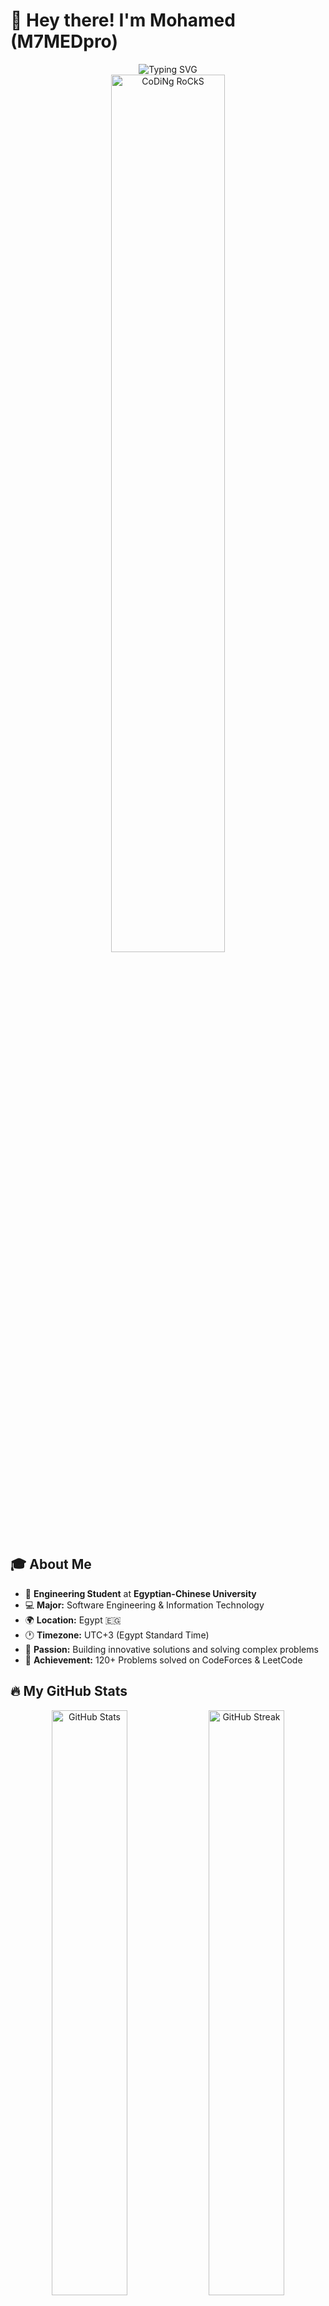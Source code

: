 # 👋 Hey there! I'm Mohamed (M7MEDpro)

<div align="center">
  <img src="https://readme-typing-svg.herokuapp.com?font=Fira+Code&size=30&duration=3000&pause=1000&color=00D9FF&background=00000000&center=true&vCenter=true&width=600&lines=Software+Engineering+Student;Problem+Solver+%26+Developer;Arduino+%26+IoT+Enthusiast;VB.NET+%26+Java+Developer;120%2B+Problems+Solved!" alt="Typing SVG" />
</div>

<div align="center">
  <img src="https://github.com/SP-XD/SP-XD/blob/main/images/dev-working_rounded.gif?raw=true" href="https://github.com/M7MEDpro" alt="CoDiNg RoCkS" width="60%"/>
</div>

## 🎓 About Me

- 🏫 **Engineering Student** at **Egyptian-Chinese University**  
- 💻 **Major:** Software Engineering & Information Technology  
- 🌍 **Location:** Egypt 🇪🇬  
- 🕐 **Timezone:** UTC+3 (Egypt Standard Time)  
- 🎯 **Passion:** Building innovative solutions and solving complex problems  
- 🧩 **Achievement:** 120+ Problems solved on CodeForces & LeetCode  

## 🔥 My GitHub Stats

<div align="center">
  <img width="49%" src="https://github-readme-stats.vercel.app/api?username=M7MEDpro&show_icons=true&theme=radical&hide_border=true&count_private=true" alt="GitHub Stats"/>
  <img width="49%" src="https://github-readme-streak-stats.herokuapp.com/?user=M7MEDpro&theme=radical&hide_border=true" alt="GitHub Streak"/>
</div>

<div align="center">
  <img width="60%" src="https://github-readme-stats.vercel.app/api/top-langs/?username=M7MEDpro&layout=compact&theme=radical&hide_border=true&langs_count=10" alt="Most Used Languages"/>
</div>

## 💻 Tech Stack & Tools

<div align="center">

### Programming Languages
![VB.NET](https://img.shields.io/badge/VB.NET-512BD4?style=for-the-badge&logo=.net&logoColor=white)
![Java](https://img.shields.io/badge/Java-ED8B00?style=for-the-badge&logo=openjdk&logoColor=white)
![C++](https://img.shields.io/badge/C++-00599C?style=for-the-badge&logo=c%2B%2B&logoColor=white)

### Databases & Tools  
![MySQL](https://img.shields.io/badge/MySQL-005C84?style=for-the-badge&logo=mysql&logoColor=white)  
![SQLite](https://img.shields.io/badge/SQLite-07405E?style=for-the-badge&logo=sqlite&logoColor=white)  
![MongoDB](https://img.shields.io/badge/MongoDB-4EA94B?style=for-the-badge&logo=mongodb&logoColor=white)  
![Git](https://img.shields.io/badge/Git-F05032?style=for-the-badge&logo=git&logoColor=white)  
![GitHub](https://img.shields.io/badge/GitHub-100000?style=for-the-badge&logo=github&logoColor=white)  
![VS Code](https://img.shields.io/badge/VS_Code-007ACC?style=for-the-badge&logo=visual-studio-code&logoColor=white)  
![IntelliJ IDEA](https://img.shields.io/badge/IntelliJ_IDEA-000000?style=for-the-badge&logo=intellij-idea&logoColor=white)  
![Arduino IDE](https://img.shields.io/badge/Arduino_IDE-00979D?style=for-the-badge&logo=arduino&logoColor=white)

### Minecraft Development
![Spigot](https://img.shields.io/badge/Spigot-ED8106?style=for-the-badge&logo=minecraft&logoColor=white)
![Bukkit](https://img.shields.io/badge/Bukkit-FFA500?style=for-the-badge&logo=minecraft&logoColor=white)
![Paper](https://img.shields.io/badge/Paper-4C9AFF?style=for-the-badge&logo=minecraft&logoColor=white)
![BungeeCord](https://img.shields.io/badge/BungeeCord-FF6B35?style=for-the-badge&logo=minecraft&logoColor=white)

### Data Formats
![JSON](https://img.shields.io/badge/JSON-000000?style=for-the-badge&logo=json&logoColor=white)
![YAML](https://img.shields.io/badge/YAML-CB171E?style=for-the-badge&logo=yaml&logoColor=white)

### Hardware & IoT
![Arduino](https://img.shields.io/badge/Arduino-00979D?style=for-the-badge&logo=arduino&logoColor=white)

</div>

## 🚀 Featured Projects

<div align="center">
  <a href="https://github.com/M7MEDpro/vbnet-mysql-driver">
    <img src="https://github-readme-stats.vercel.app/api/pin/?username=M7MEDpro&repo=vbnet-mysql-driver&theme=radical&hide_border=true" alt="VB.NET MySQL Driver"/>
  </a>
  <a href="https://github.com/M7MEDpro/Smart-Lighting-System-Manger">
    <img src="https://github-readme-stats.vercel.app/api/pin/?username=M7MEDpro&repo=Smart-Lighting-System-Manger&theme=radical&hide_border=true" alt="Smart Lighting System"/>
  </a>
  <a href="https://github.com/M7MEDpro/Arduino-VB.NET-Serial-Communication-Interface">
    <img src="https://github-readme-stats.vercel.app/api/pin/?username=M7MEDpro&repo=Arduino-VB.NET-Serial-Communication-Interface&theme=radical&hide_border=true" alt="Arduino VB.NET Communication"/>
  </a>
  <a href="https://github.com/M7MEDpro/Player-Info-Tool">
    <img src="https://github-readme-stats.vercel.app/api/pin/?username=M7MEDpro&repo=Player-Info-Tool&theme=radical&hide_border=true" alt="Player Info Tool"/>
  </a>
</div>

## 🏆 Competitive Programming

<div align="center">
  <img src="https://img.shields.io/badge/Solved-120%2B-brightgreen?style=for-the-badge&logo=codeforces&logoColor=white" alt="Problems Solved"/>
  <img src="https://img.shields.io/badge/CodeForces-1F8ACB?style=for-the-badge&logo=codeforces&logoColor=white" alt="CodeForces"/>
  <img src="https://img.shields.io/badge/LeetCode-FFA116?style=for-the-badge&logo=leetcode&logoColor=white" alt="LeetCode"/>
</div>

### 📊 Problem Solving Stats
- 🔥 **120+ Problems** solved across platforms
- 🎯 **Focus Areas:** Data Structures, Algorithms, Dynamic Programming
- 📈 **Continuous Learning:** Daily problem-solving practice

## 📈 Contribution Graph

<div align="center">
  <img src="https://github-readme-activity-graph.vercel.app/graph?username=M7MEDpro&theme=redical&hide_border=true&bg_color=0D1117&color=00D9FF&line=00D9FF&point=FFFFFF" alt="Contribution Graph"/>
</div>

## 🔗 Connect With Me

<div align="center">
  <a href="https://github.com/M7MEDpro">
    <img src="https://img.shields.io/badge/GitHub-100000?style=for-the-badge&logo=github&logoColor=white" alt="GitHub"/>
  </a>
  <a href="mailto:your-email@example.com">
    <img src="https://img.shields.io/badge/Email-D14836?style=for-the-badge&logo=gmail&logoColor=white" alt="Email"/>
  </a>
  <a href="https://linkedin.com/in/your-profile">
    <img src="https://img.shields.io/badge/LinkedIn-0077B5?style=for-the-badge&logo=linkedin&logoColor=white" alt="LinkedIn"/>
  </a>
</div>

## ⚡ Fun Facts

- 🌟 I love building **IoT solutions** that make life easier
- 🎮 Created multiple **Minecraft plugins** using **Spigot/Bukkit/Paper** APIs
- 🤖 Passionate about **Arduino projects** and embedded systems
- 💾 Experience with **MySQL**, **SQLite**, **MongoDB** databases
- 📄 Working with **YAML** and **JSON** configuration files
- 🔌 **BungeeCord** network plugin development
- 📚 Always learning new technologies and frameworks
- 🚀 Working on innovative projects that bridge **hardware and software**

---

<div align="center">
  <img src="https://komarev.com/ghpvc/?username=M7MEDpro&color=blueviolet&style=for-the-badge&label=Profile+Views" alt="Profile Views"/>
</div>

<div align="center">
  <img src="https://readme-typing-svg.herokuapp.com?font=Fira+Code&size=20&duration=3000&pause=1000&color=00D9FF&background=00000000&center=true&vCenter=true&width=600&lines=Thanks+for+visiting+my+profile!;Let's+build+something+amazing+together!;Happy+Coding!+%F0%9F%9A%80" alt="Thanks for visiting"/>
</div>

<div align="center">
  <img src="https://github.com/SP-XD/SP-XD/blob/main/images/dino_rounded.gif?raw=true" href="https://github.com/M7MEDpro" alt="Dino" width="40%"/>
</div>
